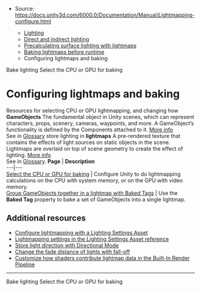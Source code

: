 * Source: https://docs.unity3d.com/6000.0/Documentation/Manual/Lightmapping-configure.html

  * [Lighting](https://docs.unity3d.com/6000.0/Documentation/Manual/LightingOverview.html)
  * [Direct and indirect lighting](https://docs.unity3d.com/6000.0/Documentation/Manual/direct-and-indirect-lighting.html)
  * [Precalculating surface lighting with lightmaps](https://docs.unity3d.com/6000.0/Documentation/Manual/Lightmapping-landing.html)
  * [Baking lightmaps before runtime](https://docs.unity3d.com/6000.0/Documentation/Manual/Lightmapping-baking-before-runtime.html)
  * Configuring lightmaps and baking


[](https://docs.unity3d.com/6000.0/Documentation/Manual/Lightmapping-bake.html)
Bake lighting
[](https://docs.unity3d.com/6000.0/Documentation/Manual/progressive-lightmapper.html)
Select the CPU or GPU for baking
# Configuring lightmaps and baking
Resources for selecting CPU or GPU lightmapping, and changing how **GameObjects** The fundamental object in Unity scenes, which can represent characters, props, scenery, cameras, waypoints, and more. A GameObject’s functionality is defined by the Components attached to it. [More info](https://docs.unity3d.com/6000.0/Documentation/Manual/class-GameObject.html)  
See in [Glossary](https://docs.unity3d.com/6000.0/Documentation/Manual/Glossary.html#GameObject) store lighting in **lightmaps** A pre-rendered texture that contains the effects of light sources on static objects in the scene. Lightmaps are overlaid on top of scene geometry to create the effect of lighting. [More info](https://docs.unity3d.com/6000.0/Documentation/Manual/Lightmapping.html)  
See in [Glossary](https://docs.unity3d.com/6000.0/Documentation/Manual/Glossary.html#Lightmap).
**Page** | **Description**  
---|---  
[Select the CPU or GPU for baking](https://docs.unity3d.com/6000.0/Documentation/Manual/progressive-lightmapper.html) | Configure Unity to do lightmapping calculations on the CPU with system memory, or on the GPU with video memory.  
[Group GameObjects together in a lightmap with Baked Tags](https://docs.unity3d.com/6000.0/Documentation/Manual/Lightmapping-baked-tags.html) | Use the **Baked Tag** property to bake a set of GameObjects into a single lightmap.  
## Additional resources
  * [Configure lightmapping with a Lighting Settings Asset](https://docs.unity3d.com/6000.0/Documentation/Manual/global-illumination-configure.html)
  * [Lightmapping settings in the Lighting Settings Asset reference](https://docs.unity3d.com/6000.0/Documentation/Manual/Lightmaps-reference.html)
  * [Store light direction with Directional Mode](https://docs.unity3d.com/6000.0/Documentation/Manual/LightmappingDirectional.html)
  * [Change the fade distance of lights with fall-off](https://docs.unity3d.com/6000.0/Documentation/Manual/ProgressiveLightmapper-CustomFallOff.html)
  * [Customize how shaders contribute lightmap data in the Built-In Render Pipeline](https://docs.unity3d.com/6000.0/Documentation/Manual/MetaPass.html)


* * *
[](https://docs.unity3d.com/6000.0/Documentation/Manual/Lightmapping-bake.html)
Bake lighting
[](https://docs.unity3d.com/6000.0/Documentation/Manual/progressive-lightmapper.html)
Select the CPU or GPU for baking
